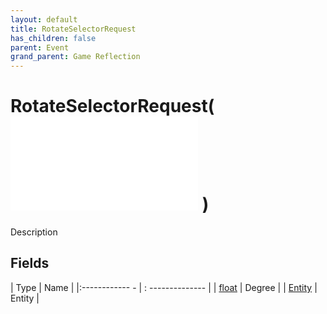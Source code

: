 ```yaml
---
layout: default
title: RotateSelectorRequest
has_children: false
parent: Event
grand_parent: Game Reflection
---
```

# RotateSelectorRequest( ![ EntityEventBase ](game-reflection/events/entity_event_base.md) )
Description 

## Fields
| Type | Name |
|:------------ - | : -------------- |
| [float](game-reflection/components/float.md) | Degree |
| [Entity](game-reflection/classes/entity.md) | Entity |
